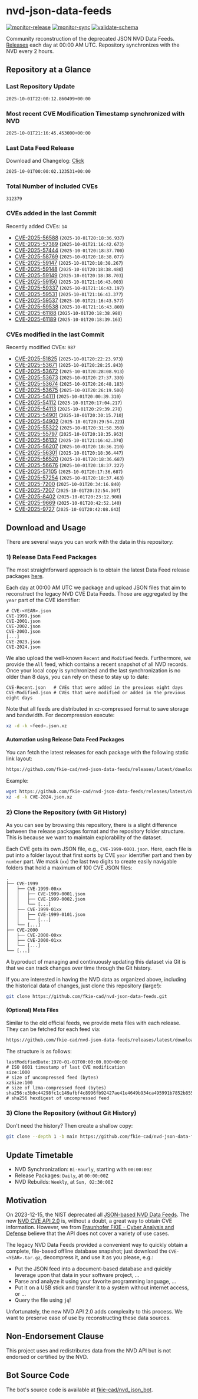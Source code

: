 # nvd-json-data-feeds

[![monitor-release](https://github.com/fkie-cad/nvd-json-data-feeds/actions/workflows/monitor_release.yml/badge.svg)](https://github.com/fkie-cad/nvd-json-data-feeds/actions/workflows/monitor_release.yml)
[![monitor-sync](https://github.com/fkie-cad/nvd-json-data-feeds/actions/workflows/monitor_sync.yml/badge.svg)](https://github.com/fkie-cad/nvd-json-data-feeds/actions/workflows/monitor_sync.yml)
[![validate-schema](https://github.com/fkie-cad/nvd-json-data-feeds/actions/workflows/validate_schema.yml/badge.svg)](https://github.com/fkie-cad/nvd-json-data-feeds/actions/workflows/validate_schema.yml)

Community reconstruction of the deprecated JSON NVD Data Feeds.
[Releases](https://github.com/fkie-cad/nvd-json-data-feeds/releases/latest) each day at 00:00 AM UTC.
Repository synchronizes with the NVD every 2 hours.

## Repository at a Glance

### Last Repository Update

```plain
2025-10-01T22:00:12.860499+00:00
```

### Most recent CVE Modification Timestamp synchronized with NVD

```plain
2025-10-01T21:16:45.453000+00:00
```

### Last Data Feed Release

Download and Changelog: [Click](https://github.com/fkie-cad/nvd-json-data-feeds/releases/latest)

```plain
2025-10-01T00:00:02.123531+00:00
```

### Total Number of included CVEs

```plain
312379
```

### CVEs added in the last Commit

Recently added CVEs: `14`

- [CVE-2025-56588](CVE-2025/CVE-2025-565xx/CVE-2025-56588.json) (`2025-10-01T20:18:36.937`)
- [CVE-2025-57389](CVE-2025/CVE-2025-573xx/CVE-2025-57389.json) (`2025-10-01T21:16:42.673`)
- [CVE-2025-57444](CVE-2025/CVE-2025-574xx/CVE-2025-57444.json) (`2025-10-01T20:18:37.700`)
- [CVE-2025-58769](CVE-2025/CVE-2025-587xx/CVE-2025-58769.json) (`2025-10-01T20:18:38.077`)
- [CVE-2025-59147](CVE-2025/CVE-2025-591xx/CVE-2025-59147.json) (`2025-10-01T20:18:38.267`)
- [CVE-2025-59148](CVE-2025/CVE-2025-591xx/CVE-2025-59148.json) (`2025-10-01T20:18:38.480`)
- [CVE-2025-59149](CVE-2025/CVE-2025-591xx/CVE-2025-59149.json) (`2025-10-01T20:18:38.703`)
- [CVE-2025-59150](CVE-2025/CVE-2025-591xx/CVE-2025-59150.json) (`2025-10-01T21:16:43.003`)
- [CVE-2025-59337](CVE-2025/CVE-2025-593xx/CVE-2025-59337.json) (`2025-10-01T21:16:43.197`)
- [CVE-2025-59531](CVE-2025/CVE-2025-595xx/CVE-2025-59531.json) (`2025-10-01T21:16:43.377`)
- [CVE-2025-59537](CVE-2025/CVE-2025-595xx/CVE-2025-59537.json) (`2025-10-01T21:16:43.577`)
- [CVE-2025-59538](CVE-2025/CVE-2025-595xx/CVE-2025-59538.json) (`2025-10-01T21:16:43.800`)
- [CVE-2025-61188](CVE-2025/CVE-2025-611xx/CVE-2025-61188.json) (`2025-10-01T20:18:38.980`)
- [CVE-2025-61189](CVE-2025/CVE-2025-611xx/CVE-2025-61189.json) (`2025-10-01T20:18:39.163`)


### CVEs modified in the last Commit

Recently modified CVEs: `987`

- [CVE-2025-51825](CVE-2025/CVE-2025-518xx/CVE-2025-51825.json) (`2025-10-01T20:22:23.973`)
- [CVE-2025-53671](CVE-2025/CVE-2025-536xx/CVE-2025-53671.json) (`2025-10-01T20:28:25.843`)
- [CVE-2025-53672](CVE-2025/CVE-2025-536xx/CVE-2025-53672.json) (`2025-10-01T20:28:08.913`)
- [CVE-2025-53673](CVE-2025/CVE-2025-536xx/CVE-2025-53673.json) (`2025-10-01T20:27:37.330`)
- [CVE-2025-53674](CVE-2025/CVE-2025-536xx/CVE-2025-53674.json) (`2025-10-01T20:26:48.183`)
- [CVE-2025-53675](CVE-2025/CVE-2025-536xx/CVE-2025-53675.json) (`2025-10-01T20:26:19.500`)
- [CVE-2025-54111](CVE-2025/CVE-2025-541xx/CVE-2025-54111.json) (`2025-10-01T20:00:39.310`)
- [CVE-2025-54112](CVE-2025/CVE-2025-541xx/CVE-2025-54112.json) (`2025-10-01T20:17:04.217`)
- [CVE-2025-54113](CVE-2025/CVE-2025-541xx/CVE-2025-54113.json) (`2025-10-01T20:29:39.270`)
- [CVE-2025-54901](CVE-2025/CVE-2025-549xx/CVE-2025-54901.json) (`2025-10-01T20:30:15.710`)
- [CVE-2025-54902](CVE-2025/CVE-2025-549xx/CVE-2025-54902.json) (`2025-10-01T20:29:54.223`)
- [CVE-2025-55322](CVE-2025/CVE-2025-553xx/CVE-2025-55322.json) (`2025-10-01T20:31:58.350`)
- [CVE-2025-55797](CVE-2025/CVE-2025-557xx/CVE-2025-55797.json) (`2025-10-01T20:18:35.963`)
- [CVE-2025-56132](CVE-2025/CVE-2025-561xx/CVE-2025-56132.json) (`2025-10-01T21:16:42.370`)
- [CVE-2025-56207](CVE-2025/CVE-2025-562xx/CVE-2025-56207.json) (`2025-10-01T20:18:36.210`)
- [CVE-2025-56301](CVE-2025/CVE-2025-563xx/CVE-2025-56301.json) (`2025-10-01T20:18:36.447`)
- [CVE-2025-56520](CVE-2025/CVE-2025-565xx/CVE-2025-56520.json) (`2025-10-01T20:18:36.687`)
- [CVE-2025-56676](CVE-2025/CVE-2025-566xx/CVE-2025-56676.json) (`2025-10-01T20:18:37.227`)
- [CVE-2025-57105](CVE-2025/CVE-2025-571xx/CVE-2025-57105.json) (`2025-10-01T20:17:36.687`)
- [CVE-2025-57254](CVE-2025/CVE-2025-572xx/CVE-2025-57254.json) (`2025-10-01T20:18:37.463`)
- [CVE-2025-7200](CVE-2025/CVE-2025-72xx/CVE-2025-7200.json) (`2025-10-01T20:34:16.840`)
- [CVE-2025-7207](CVE-2025/CVE-2025-72xx/CVE-2025-7207.json) (`2025-10-01T20:32:54.307`)
- [CVE-2025-8402](CVE-2025/CVE-2025-84xx/CVE-2025-8402.json) (`2025-10-01T20:23:12.900`)
- [CVE-2025-9669](CVE-2025/CVE-2025-96xx/CVE-2025-9669.json) (`2025-10-01T20:42:52.140`)
- [CVE-2025-9727](CVE-2025/CVE-2025-97xx/CVE-2025-9727.json) (`2025-10-01T20:42:08.643`)


## Download and Usage

There are several ways you can work with the data in this repository:

### 1) Release Data Feed Packages

The most straightforward approach is to obtain the latest Data Feed release packages [here](https://github.com/fkie-cad/nvd-json-data-feeds/releases/latest).

Each day at 00:00 AM UTC we package and upload JSON files that aim to reconstruct the legacy NVD CVE Data Feeds.
Those are aggregated by the `year` part of the CVE identifier:

```
# CVE-<YEAR>.json
CVE-1999.json
CVE-2001.json
CVE-2002.json
CVE-2003.json
[...]
CVE-2023.json
CVE-2024.json
```

We also upload the well-known `Recent` and `Modified` feeds.
Furthermore, we provide the `All` feed, which contains a recent snapshot of all NVD records.
Once your local copy is synchronized and the last synchronization is no older than 8 days, you can rely on these to stay up to date:

```plain
CVE-Recent.json   # CVEs that were added in the previous eight days
CVE-Modified.json # CVEs that were modified or added in the previous eight days
```

Note that all feeds are distributed in `xz`-compressed format to save storage and bandwidth.
For decompression execute:

```sh
xz -d -k <feed>.json.xz
```

#### Automation using Release Data Feed Packages

You can fetch the latest releases for each package with the following static link layout:

```sh
https://github.com/fkie-cad/nvd-json-data-feeds/releases/latest/download/CVE-<YEAR>.json.xz
```

Example:

```sh
wget https://github.com/fkie-cad/nvd-json-data-feeds/releases/latest/download/CVE-2024.json.xz
xz -d -k CVE-2024.json.xz
```

### 2) Clone the Repository (with Git History)

As you can see by browsing this repository, there is a slight difference between the release packages format and the repository folder structure.
This is because we want to maintain explorability of the dataset.

Each CVE gets its own JSON file, e.g., `CVE-1999-0001.json`.
Here, each file is put into a folder layout that first sorts by CVE `year` identifier part and then by `number` part.
We mask (`xx`) the last two digits to create easily navigable folders that hold a maximum of 100 CVE JSON files:

```plain
.
├── CVE-1999
│   ├── CVE-1999-00xx
│   │   ├── CVE-1999-0001.json
│   │   ├── CVE-1999-0002.json
│   │   └── [...]
│   ├── CVE-1999-01xx
│   │   ├── CVE-1999-0101.json
│   │   └── [...]
│   └── [...]
├── CVE-2000
│   ├── CVE-2000-00xx
│   ├── CVE-2000-01xx
│   └── [...]
└── [...]
```

A byproduct of managing and continuously updating this dataset via Git is that we can track changes over time through the Git history.

If you are interested in having the NVD data as organized above, including the historical data of changes, just clone this repository (large!):

```sh
git clone https://github.com/fkie-cad/nvd-json-data-feeds.git
```

#### (Optional) Meta Files

Similar to the old official feeds, we provide meta files with each release. They can be fetched for each feed via:

```sh
https://github.com/fkie-cad/nvd-json-data-feeds/releases/latest/download/CVE-<YEAR>.meta
```

The structure is as follows:

```plain
lastModifiedDate:1970-01-01T00:00:00.000+00:00                          # ISO 8601 timestamp of last CVE modification
size:1000                                                               # size of uncompressed feed (bytes)
xzSize:100                                                              # size of lzma-compressed feed (bytes)
sha256:e3b0c44298fc1c149afbf4c8996fb92427ae41e4649b934ca495991b7852b855 # sha256 hexdigest of uncompressed feed
```

### 3) Clone the Repository (without Git History)

Don't need the history? Then create a shallow copy:

```sh
git clone --depth 1 -b main https://github.com/fkie-cad/nvd-json-data-feeds.git
```


## Update Timetable

* NVD Synchronization: `Bi-Hourly`, starting with `00:00:00Z`
* Release Packages: `Daily`, at `00:00:00Z`
* NVD Rebuilds: `Weekly`, at `Sun, 02:30:00Z`


## Motivation

On 2023-12-15, the NIST deprecated all [JSON-based NVD Data Feeds](https://nvd.nist.gov/vuln/data-feeds#divRetirementBanner-1).
The new [NVD CVE API 2.0](https://nvd.nist.gov/developers/vulnerabilities) is, without a doubt, a great way to obtain CVE information.
However, we from [Fraunhofer FKIE - Cyber Analysis and Defense](https://www.fkie.fraunhofer.de/en/departments/cad.html) believe that the API does not cover a variety of use cases.

The legacy NVD Data Feeds provided a convenient way to quickly obtain a complete, file-based offline database snapshot; just download the `CVE-<YEAR>.tar.gz`, decompress it, and use it as you please, e.g.:

- Put the JSON feed into a document-based database and quickly leverage upon that data in your software project, ...
- Parse and analyze it using your favorite programming language, ...
- Put it on a USB stick and transfer it to a system without internet access, or ...
- Query the file using `jq`!

Unfortunately, the new NVD API 2.0 adds complexity to this process.
We want to preserve ease of use by reconstructing these data sources.

## Non-Endorsement Clause

This project uses and redistributes data from the NVD API but is not endorsed or certified by the NVD.

## Bot Source Code

The bot's source code is available at [fkie-cad/nvd\_json\_bot](https://github.com/fkie-cad/nvd_json_bot).